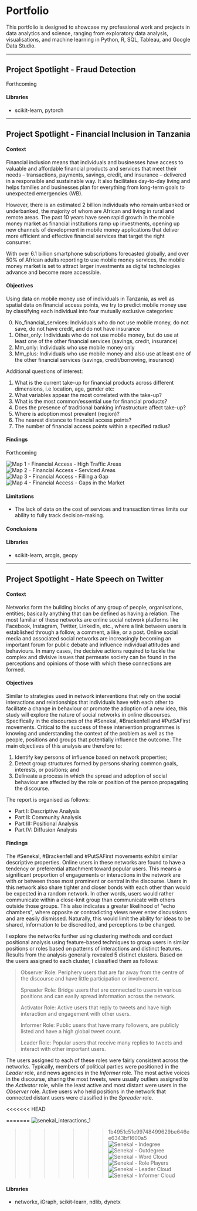 
# Portfolio
This portfolio is designed to showcase my professional work and projects in data analytics and science, ranging from exploratory data analysis, visualisations, and machine learning in Python, R, SQL, Tableau, and Google Data Studio.

------
## Project Spotlight - Fraud Detection

Forthcoming

#### Libraries

- scikit-learn, pytorch

-------
## Project Spotlight - Financial Inclusion in Tanzania

#### Context

Financial inclusion means that individuals and businesses have access to valuable and affordable financial products and services that meet their needs – transactions, payments, savings, credit, and insurance – delivered in a responsible and sustainable way. It also facilitates day-to-day living and helps families and businesses plan for everything from long-term goals to unexpected emergencies (WB).

However, there is an estimated 2 billion individuals who remain unbanked or underbanked, the majority of whom are African and living in rural and remote areas. The past 10 years have seen rapid growth in the mobile money market as financial institutions ramp up investments, opening up new channels of development in mobile money applications that deliver more efficient and effective financial services that target the right consumer. 

With over 6.1 billion smartphone subscriptions forecasted globally, and over 50% of African adults reporting to use mobile money services, the mobile money market is set to attract larger investments as digital technologies advance and become more accessible. 


#### Objectives

Using data on mobile money use of individuals in Tanzania, as well as spatial data on financial access points, we try to predict mobile money use by classifying each individual into four mutually exclusive categories:

0. No_financial_services: Individuals who do not use mobile money, do not save, do not have credit, and do not have insurance
1. Other_only: Individuals who do not use mobile money, but do use at least one of the other financial services (savings, credit, insurance)
2. Mm_only: Individuals who use mobile money only
3. Mm_plus: Individuals who use mobile money and also use at least one of the other financial services (savings, credit/borrowing, insurance)

Additional questions of interest: 

1. What is the current take-up for financial products across different dimensions, i.e location, age, gender etc:
2. What variables appear the most correlated with the take-up?
3. What is the most common/essential use for financial products?
4. Does the presence of traditional banking infrastructure affect take-up?
4. Where is adoption most prevalent (region)?
4. The nearest distance to financial access points?
5. The number of financial access points within a specified radius?
 


#### Findings

Forthcoming

![Map 1 - Financial Access - High Traffic Areas](https://github.com/chirpc/Portfolio/assets/10565766/9fd4d69a-4f9d-4337-82a5-fb5097a79545)
![Map 2 - Financial Access - Serviced Areas](https://github.com/chirpc/Portfolio/assets/10565766/39103a12-ec64-4677-99aa-ec5639da516c)
![Map 3 - Financial Access - Filling a Gap](https://github.com/chirpc/Portfolio/assets/10565766/52e64324-e6d2-4aa6-8564-1b0fc24a1ac1)
![Map 4 - Financial Access - Gaps in the Market](https://github.com/chirpc/Portfolio/assets/10565766/20f3004c-c66b-4073-8e74-895800c2b7a2)


#### Limitations

- The lack of data on the cost of services and transaction times limits our ability to fully track decision-making. 

#### Conclusions

#### Libraries

- scikit-learn, arcgis, geopy

------
## Project Spotlight - Hate Speech on Twitter

#### Context

Networks form the building blocks of any group of people, organisations, entities; basically anything that can be defined as having a relation. The most familiar of these networks are online social network platforms like Facebook, Instagram, Twitter, LinkedIn, etc., where a link between users is established through a follow, a comment, a like, or a post. Online social media and associated social networks are increasingly becoming an important forum for public debate and influence individual attitudes and behaviours. In many cases, the decisive actions required to tackle the complex and divisive issues that permeate society can be found in the perceptions and opinions of those with which these connections are formed.

#### Objectives

Similar to strategies used in network interventions that rely on the social interactions and relationships that individuals have with each other to facilitate a change in behaviour or promote the adoption of a new idea, this study will explore the nature of social networks in online discourses. Specifically in the discourses of the #Senekal, #Brackenfell and #PutSAFirst movements. Critical to the success of these intervention programmes is knowing and understanding the context of the problem as well as the people, positions and groups that potentially influence the outcome. The main objectives of this analysis are therefore to:

1. Identify key persons of influence based on network properties; 
2. Detect group structures formed by persons sharing common goals, interests, or positions; and 
3. Delineate a process in which the spread and adoption of social behaviour are affected by the role or position of the person propagating the discourse. 

The report is organised as follows:

- Part I: Descriptive Analysis
- Part II: Community Analysis
- Part III: Positional Analysis
- Part IV: Diffusion Analysis

#### Findings

The #Senekal, #Brackenfell and #PutSAFirst movements exhibit similar descriptive properties. Online users in these networks are found to have a tendency or preferential attachment toward popular users. This means a significant proportion of engagements or interactions in the network are with or between those most prominent or central in the discourse. Users in this network also share tighter and closer bonds with each other than would be expected in a random network. In other words, users would rather communicate within a close-knit group than communicate with others outside those groups. This also indicates a greater likelihood of "echo chambers", where opposite or contradicting views never enter discussions and are easily dismissed. Naturally, this would limit the ability for ideas to be shared, information to be discredited, and perceptions to be changed. 

I explore the networks further using clustering methods and conduct positional analysis using feature-based techniques to group users in similar positions or roles based on patterns of interactions and distinct features. Results from the analysis generally revealed 5 distinct clusters. Based on the users assigned to each cluster, I classified them as follows:

>Observer Role: Periphery users that are far away from the centre of the discourse and have little participation or involvement.
>
>Spreader Role: Bridge users that are connected to users in various positions and can easily spread information across the network.
>
>Activator Role: Active users that reply to tweets and have high interaction and engagement with other users.
>
>Informer Role: Public users that have many followers, are publicly listed and have a high global tweet count.
>
>Leader Role: Popular users that receive many replies to tweets and interact with other important users.

The users assigned to each of these roles were fairly consistent across the networks. Typically, members of political parties were positioned in the *Leader* role, and news agencies in the *Informer* role. The most active voices in the discourse, sharing the most tweets, were usually outliers assigned to the *Activator* role, while the least active and most distant were users in the *Observer* role. Active users who held positions in the network that connected distant users were classified in the *Spreader* role.

<<<<<<< HEAD

=======
![senekal_interactions_1](https://github.com/chirpc/Portfolio/assets/10565766/5c9a94a3-528e-4219-90d8-98e70022ff4a)
>>>>>>> 1b4951c51e99748499629be646ee6343bf1600a5
![Senekal - Indegree](https://github.com/chirpc/Portfolio/assets/10565766/fbec4f26-e86d-4fc2-a3d3-59c8e60de235)
![Senekal - Outdegree](https://github.com/chirpc/Portfolio/assets/10565766/7877e306-963d-4f1c-a100-f630f0fa3b14)
![Senekal - Word Cloud](https://github.com/chirpc/Portfolio/assets/10565766/193651fc-106f-4314-88b9-1e33cb06a939)
![Senekal - Role Players](https://github.com/chirpc/Portfolio/assets/10565766/df37090b-6dde-40a1-a9c7-833f8afd7b07)
![Senekal - Leader Cloud](https://github.com/chirpc/Portfolio/assets/10565766/0e7ec391-c2e4-40da-87d1-447a64a1f3c1)
![Senekal - Informer Cloud](https://github.com/chirpc/Portfolio/assets/10565766/a009cdda-5045-416c-91a5-5654da090f9f)

#### Libraries

- networkx, iGraph, scikit-learn, ndlib, dynetx
